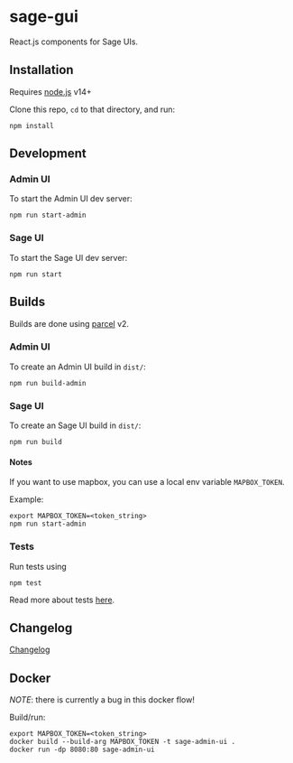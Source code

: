 # sage-gui

React.js components for Sage UIs.


## Installation

Requires [node.js](https://nodejs.org) v14+

Clone this repo, `cd` to that directory, and run:

```
npm install
```


## Development

### Admin UI

To start the Admin UI dev server:
```
npm run start-admin
```


### Sage UI

To start the Sage UI dev server:
```
npm run start
```


## Builds

Builds are done using [parcel](https://parceljs.org/) v2.

### Admin UI

To create an Admin UI build in `dist/`:

```
npm run build-admin
```

### Sage UI

To create an Sage UI build in `dist/`:

```
npm run build
```


#### Notes

If you want to use mapbox, you can use a local env variable `MAPBOX_TOKEN`.

Example:

```
export MAPBOX_TOKEN=<token_string>
npm run start-admin
```


### Tests

Run tests using
```
npm test
```

Read more about tests [here](/docs/ui-testing.md).


## Changelog

[Changelog](https://github.com/sagecontinuum/sage-gui/blob/main/CHANGELOG.md)


## Docker

*NOTE*: there is currently a bug in this docker flow!

Build/run:

```
export MAPBOX_TOKEN=<token_string>
docker build --build-arg MAPBOX_TOKEN -t sage-admin-ui .
docker run -dp 8080:80 sage-admin-ui
```

